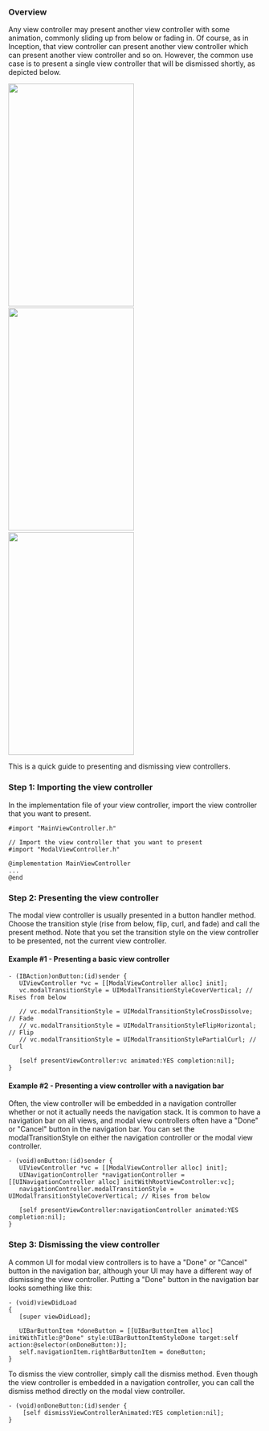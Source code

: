 ### Overview

Any view controller may present another view controller with some animation, commonly sliding up from below or fading in. Of course, as in Inception, that view controller can present another view controller which can present another view controller and so on. However, the common use case is to present a single view controller that will be dismissed shortly, as depicted below.

<img src="http://i.imgur.com/m0Mn9DU.gif" width="250" height="443" />&nbsp;&nbsp;<img src="http://i.imgur.com/4wESHoK.gif" width="250" height="443" />&nbsp;&nbsp;<img src="http://i.imgur.com/KpX7FcB.gif" width="250" height="443" />

This is a quick guide to presenting and dismissing view controllers.

### Step 1: Importing the view controller

In the implementation file of your view controller, import the view controller that you want to present.

```
#import "MainViewController.h"

// Import the view controller that you want to present
#import "ModalViewController.h"

@implementation MainViewController
...
@end
```

### Step 2: Presenting the view controller

The modal view controller is usually presented in a button handler method. Choose the transition style (rise from below, flip, curl, and fade) and call the present method. Note that you set the transition style on the view controller to be presented, not the current view controller.

#### Example #1 - Presenting a basic view controller

```
- (IBAction)onButton:(id)sender {
   UIViewController *vc = [[ModalViewController alloc] init];
   vc.modalTransitionStyle = UIModalTransitionStyleCoverVertical; // Rises from below

   // vc.modalTransitionStyle = UIModalTransitionStyleCrossDissolve; // Fade
   // vc.modalTransitionStyle = UIModalTransitionStyleFlipHorizontal; // Flip
   // vc.modalTransitionStyle = UIModalTransitionStylePartialCurl; // Curl

   [self presentViewController:vc animated:YES completion:nil];
}
```

#### Example #2 - Presenting a view controller with a navigation bar

Often, the view controller will be embedded in a navigation controller whether or not it actually needs the navigation stack. It is common to have a navigation bar on all views, and modal view controllers often have a "Done" or "Cancel" button in the navigation bar. You can set the modalTransitionStyle on either the navigation controller or the modal view controller.

```
- (void)onButton:(id)sender {
   UIViewController *vc = [[ModalViewController alloc] init];
   UINavigationController *navigationController = [[UINavigationController alloc] initWithRootViewController:vc];
   navigationController.modalTransitionStyle = UIModalTransitionStyleCoverVertical; // Rises from below

   [self presentViewController:navigationController animated:YES completion:nil];
}
```

### Step 3: Dismissing the view controller

A common UI for modal view controllers is to have a "Done" or "Cancel" button in the navigation bar, although your UI may have a different way of dismissing the view controller. Putting a "Done" button in the navigation bar looks something like this:

```
- (void)viewDidLoad
{
   [super viewDidLoad];

   UIBarButtonItem *doneButton = [[UIBarButtonItem alloc] initWithTitle:@"Done" style:UIBarButtonItemStyleDone target:self action:@selector(onDoneButton:)];
   self.navigationItem.rightBarButtonItem = doneButton;
}
```

To dismiss the view controller, simply call the dismiss method. Even though the view controller is embedded in a navigation controller, you can call the dismiss method directly on the modal view controller.

```
- (void)onDoneButton:(id)sender {
    [self dismissViewControllerAnimated:YES completion:nil];
}
```